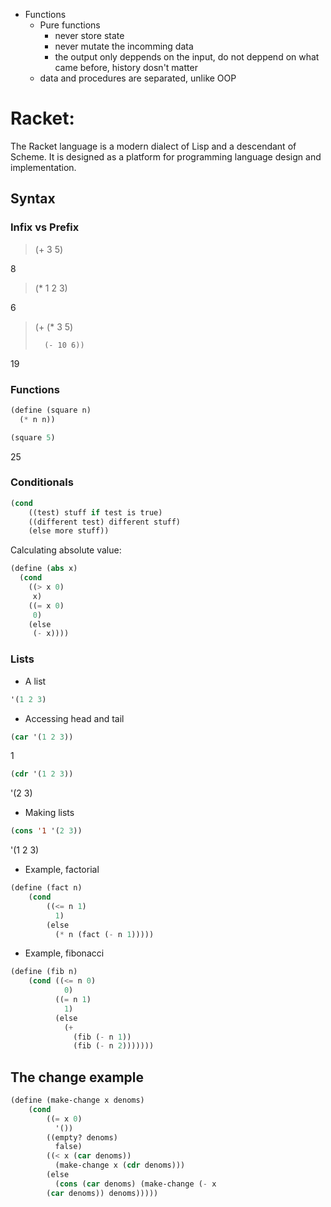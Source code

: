 * Functions
    * Pure functions
        * never store state 
        * never mutate the incomming data
        * the output only deppends on the input, do not deppend on what came before, history dosn't matter
    * data and procedures are separated, unlike OOP
    
# Racket:
The Racket language is a modern dialect of Lisp and a descendant of Scheme. It is designed as a platform for programming language design and implementation.

## Syntax

### Infix vs Prefix

> (+ 3 5)

8
> (* 1 2 3)

6
> (+ (* 3 5)
>
>       (- 10 6))
     
19

### Functions

```lisp
(define (square n)
  (* n n))
```
```lisp
(square 5)
```
25

### Conditionals

```lisp
(cond
    ((test) stuff if test is true)
    ((different test) different stuff)
    (else more stuff))
```

Calculating absolute value:

```lisp
(define (abs x)
  (cond
    ((> x 0)
     x)
    ((= x 0)
     0)
    (else
     (- x))))
```

### Lists

* A list

```lisp
'(1 2 3)
```

* Accessing head and tail

```lisp
(car '(1 2 3))
```
1
```lisp
(cdr '(1 2 3))
```
'(2 3)

* Making lists

```lisp
(cons '1 '(2 3))
```
'(1 2 3)

* Example, factorial
```lisp
(define (fact n)
    (cond
        ((<= n 1)
          1)
        (else
          (* n (fact (- n 1)))))
```

* Example, fibonacci

```lisp
(define (fib n)
    (cond ((<= n 0)
            0)
          ((= n 1)
            1)
          (else
            (+
              (fib (- n 1))
              (fib (- n 2)))))))
```

## The change example

```lisp
(define (make-change x denoms)
    (cond
        ((= x 0)
          '())
        ((empty? denoms)
          false)
        ((< x (car denoms))
          (make-change x (cdr denoms)))
        (else
          (cons (car denoms) (make-change (- x
        (car denoms)) denoms)))))
```